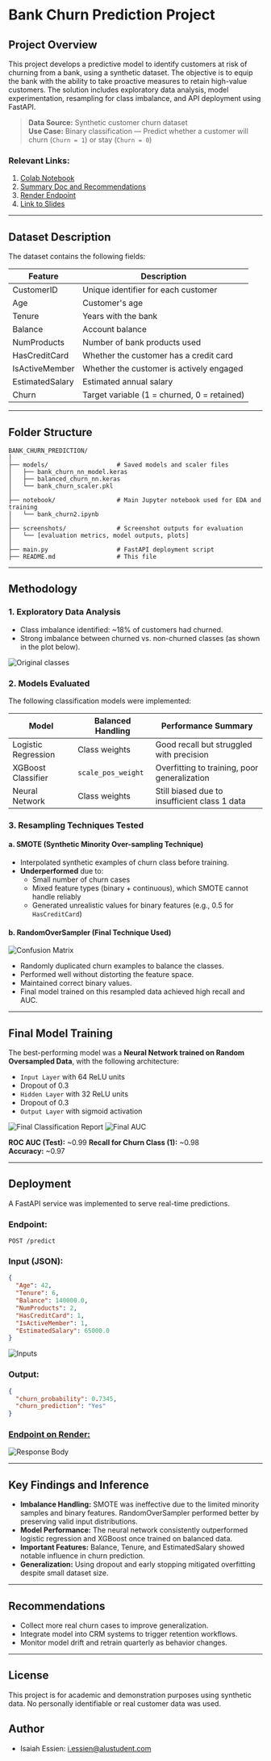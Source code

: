 # Bank Churn Prediction Project

## Project Overview

This project develops a predictive model to identify customers at risk of churning from a bank, using a synthetic dataset. The objective is to equip the bank with the ability to take proactive measures to retain high-value customers. The solution includes exploratory data analysis, model experimentation, resampling for class imbalance, and API deployment using FastAPI.

> **Data Source:** Synthetic customer churn dataset  
> **Use Case:** Binary classification — Predict whether a customer will churn (`Churn = 1`) or stay (`Churn = 0`)

### Relevant Links:
1. [Colab Notebook](https://colab.research.google.com/drive/1BclDzvy0aqZXyEMtK-lm8gtPEH4cDj3p?usp=sharing)
2. [Summary Doc and Recommendations](https://docs.google.com/document/d/1F2j6Uno26QYn7bIWX0Qj6vGlLdsZy9qPLIDOe1vGHHE/edit?usp=sharing)
3. [Render Endpoint](https://bank-churn-anaysis-1.onrender.com/docs)
4. [Link to Slides](https://docs.google.com/presentation/d/1p7KIACpBcSEeY7Rt1q1tIcmRTx3SxFShUmQHep22BcI/edit?usp=sharing)

---

## Dataset Description

The dataset contains the following fields:

| Feature          | Description                                 |
|------------------|---------------------------------------------|
| CustomerID       | Unique identifier for each customer         |
| Age              | Customer's age                              |
| Tenure           | Years with the bank                         |
| Balance          | Account balance                             |
| NumProducts      | Number of bank products used                |
| HasCreditCard    | Whether the customer has a credit card      |
| IsActiveMember   | Whether the customer is actively engaged    |
| EstimatedSalary  | Estimated annual salary                     |
| Churn            | Target variable (1 = churned, 0 = retained) |

---

## Folder Structure

```
BANK_CHURN_PREDICTION/
│
├── models/                   # Saved models and scaler files
│   ├── bank_churn_nn_model.keras
│   ├── balanced_churn_nn.keras
│   └── bank_churn_scaler.pkl
│
├── notebook/                 # Main Jupyter notebook used for EDA and training
│   └── bank_churn2.ipynb
│
├── screenshots/              # Screenshot outputs for evaluation
│   └── [evaluation metrics, model outputs, plots]
│
├── main.py                   # FastAPI deployment script
├── README.md                 # This file
```

---

## Methodology

### 1. Exploratory Data Analysis
- Class imbalance identified: ~18% of customers had churned.
- Strong imbalance between churned vs. non-churned classes (as shown in the plot below).

![Original classes](./screenshots/orig_classes.png)

### 2. Models Evaluated
The following classification models were implemented:

| Model                | Balanced Handling | Performance Summary                          |
|----------------------|-------------------|-----------------------------------------------|
| Logistic Regression  | Class weights     | Good recall but struggled with precision      |
| XGBoost Classifier   | `scale_pos_weight`| Overfitting to training, poor generalization  |
| Neural Network       | Class weights     | Still biased due to insufficient class 1 data |

### 3. Resampling Techniques Tested

#### a. SMOTE (Synthetic Minority Over-sampling Technique)
- Interpolated synthetic examples of churn class before training.
- **Underperformed** due to:
  - Small number of churn cases
  - Mixed feature types (binary + continuous), which SMOTE cannot handle reliably
  - Generated unrealistic values for binary features (e.g., 0.5 for `HasCreditCard`)

#### b. RandomOverSampler (**Final Technique Used**)
![Confusion Matrix](./screenshots/ros_coffM.png)
- Randomly duplicated churn examples to balance the classes.
- Performed well without distorting the feature space.
- Maintained correct binary values.
- Final model trained on this resampled data achieved high recall and AUC.

---

## Final Model Training

The best-performing model was a **Neural Network trained on Random Oversampled Data**, with the following architecture:

- `Input Layer` with 64 ReLU units
- Dropout of 0.3
- `Hidden Layer` with 32 ReLU units
- Dropout of 0.3
- `Output Layer` with sigmoid activation

![Final Classification Report](./screenshots/ros_class_report.png)
![Final AUC](./screenshots/ros_AUC.png)

**ROC AUC (Test):** ~0.99 
**Recall for Churn Class (1):** ~0.98  
**Accuracy:** ~0.97

---

## Deployment

A FastAPI service was implemented to serve real-time predictions.

### Endpoint:
```http
POST /predict
```

### Input (JSON):
```json
{
  "Age": 42,
  "Tenure": 6,
  "Balance": 140000.0,
  "NumProducts": 2,
  "HasCreditCard": 1,
  "IsActiveMember": 1,
  "EstimatedSalary": 65000.0
}
```
![Inputs](./screenshots/sample_body.png)

### Output:
```json
{
  "churn_probability": 0.7345,
  "churn_prediction": "Yes"
}

```
### [Endpoint on Render:](https://bank-churn-anaysis-1.onrender.com/docs) 

![Response Body](/screenshots/response.png)

---

## Key Findings and Inference

- **Imbalance Handling:** SMOTE was ineffective due to the limited minority samples and binary features. RandomOverSampler performed better by preserving valid input distributions.
- **Model Performance:** The neural network consistently outperformed logistic regression and XGBoost once trained on balanced data.
- **Important Features:** Balance, Tenure, and EstimatedSalary showed notable influence in churn prediction.
- **Generalization:** Using dropout and early stopping mitigated overfitting despite small dataset size.

---

## Recommendations

- Collect more real churn cases to improve generalization.
- Integrate model into CRM systems to trigger retention workflows.
- Monitor model drift and retrain quarterly as behavior changes.

---

## License

This project is for academic and demonstration purposes using synthetic data. No personally identifiable or real customer data was used.


## Author
- Isaiah Essien: i.essien@alustudent.com